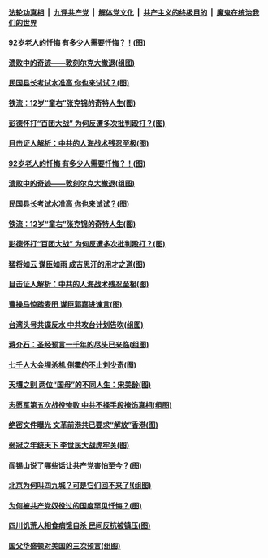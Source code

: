 ####  [法轮功真相](../../../../basic/blob/master/README.md?t=03120631) &nbsp;|&nbsp; [九评共产党](../../../../9ping.md/blob/master/README.md?t=03120631) &nbsp;|&nbsp; [解体党文化](../../../../jtdwh.md/blob/master/README.md?t=03120631)  &nbsp;|&nbsp; [共产主义的终极目的](../../../../gczydzjmd.md/blob/master/README.md?t=03120631) &nbsp;|&nbsp; [魔鬼在统治我们的世界](../../../../mgztzwmdsj.md/blob/master/README.md?t=03120631) 

#### [92岁老人的忏悔 有多少人需要忏悔？！(图)](../pages/p6/964771.md?t=03120631) 

#### [溃败中的奇迹——敦刻尔克大撤退(组图)](../pages/p6/964855.md?t=03120631) 

#### [民国县长考试水准高 你也来试试？(图)](../pages/p6/964902.md?t=03120631) 

#### [铁流：12岁“童右”张克锦的奇特人生(图)](../pages/p6/964761.md?t=03120631) 

#### [彭德怀打“百团大战” 为何反遭多次批判殴打？(图)](../pages/p6/964704.md?t=03120631) 

#### [目击证人解析：中共的人海战术残忍至极(图)](../pages/p6/964756.md?t=03120631) 

#### [92岁老人的忏悔 有多少人需要忏悔？！(图)](../pages/p6/964771.md?t=03120631) 

#### [溃败中的奇迹——敦刻尔克大撤退(组图)](../pages/p6/964855.md?t=03120631) 

#### [民国县长考试水准高 你也来试试？(图)](../pages/p6/964902.md?t=03120631) 

#### [铁流：12岁“童右”张克锦的奇特人生(图)](../pages/p6/964761.md?t=03120631) 

#### [彭德怀打“百团大战” 为何反遭多次批判殴打？(图)](../pages/p6/964704.md?t=03120631) 

#### [猛将如云 谋臣如雨 成吉思汗的用才之道(图)](../pages/p6/964770.md?t=03120631) 

#### [目击证人解析：中共的人海战术残忍至极(图)](../pages/p6/964756.md?t=03120631) 

#### [曹操马惊踏麦田 谋臣郭嘉进谏言(图)](../pages/p6/964261.md?t=03120631) 

#### [台湾头号共谍反水 中共攻台计划告吹(组图)](../pages/p6/964768.md?t=03120631) 

#### [蒋介石：圣经预言一千年的尽头已来临(组图)](../pages/p6/964769.md?t=03120631) 

#### [七千人大会埋杀机 倒霉的不止刘少奇(图)](../pages/p6/962095.md?t=03120631) 

#### [天壤之别 两位“国母”的不同人生：宋美龄(图)](../pages/p6/964754.md?t=03120631) 

#### [志愿军第五次战役惨败 中共不择手段掩饰真相(组图)](../pages/p6/964486.md?t=03120631) 

#### [绝密文件曝光 文革前港共已要求“解放”香港(图)](../pages/p6/964773.md?t=03120631) 

#### [弱冠之年统天下 李世民大战虎牢关(图)](../pages/p6/964767.md?t=03120631) 

#### [阎锡山说了哪些话让共产党害怕至今？(图)](../pages/p6/963836.md?t=03120631) 

#### [北京为何叫四九城？可是它们回不来了!(组图)](../pages/p6/963935.md?t=03120631) 

#### [为何被共产党奴役过的国度罕见忏悔？(图)](../pages/p6/963901.md?t=03120631) 

#### [四川饥荒人相食病饿自杀 民间反抗被镇压(图)](../pages/p6/964389.md?t=03120631) 

#### [国父华盛顿对美国的三次预言(组图)](../pages/p6/964036.md?t=03120631) 

